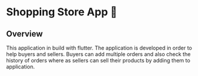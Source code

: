 # Shopping Store App 👜

## Overview
This application in build with flutter. The application is developed in order to help buyers and sellers. Buyers can add multiple orders and also check the history of orders where as sellers can sell their products by adding them to application.
